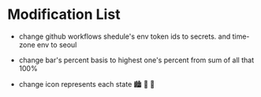 # Modification List

- change github workflows shedule's env token ids to secrets. and time-zone env to seoul

- change bar's percent basis to highest one's percent from sum of all that 100%

- change icon represents each state 🏙️ 🌆 🌃 

